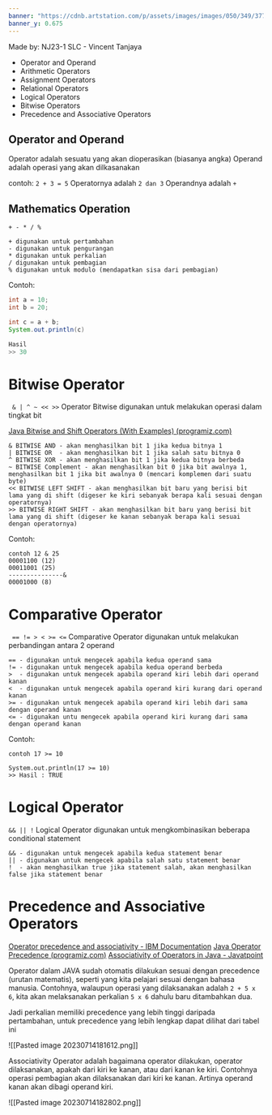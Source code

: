 ```yaml
---
banner: "https://cdnb.artstation.com/p/assets/images/images/050/349/377/large/ian-worrel-mystery-shack-ext.jpg?1654638662"
banner_y: 0.675
---
```

Made by: NJ23-1 SLC - Vincent Tanjaya
- Operator and Operand
- Arithmetic Operators
- Assignment Operators
- Relational Operators
- Logical Operators
- Bitwise Operators
- Precedence and Associative Operators

## Operator and Operand
Operator adalah sesuatu yang akan dioperasikan (biasanya angka)
Operand adalah operasi yang akan dilkasanakan

contoh: 
`2 + 3 = 5`
Operatornya adalah `2 dan 3`
Operandnya adalah `+`

## Mathematics Operation
` + - * / % `

``` 
+ digunakan untuk pertambahan
- digunakan untuk pengurangan
* digunakan untuk perkalian
/ digunakan untuk pembagian
% digunakan untuk modulo (mendapatkan sisa dari pembagian)
```

Contoh: 
``` java
int a = 10;
int b = 20;

int c = a + b;
System.out.println(c)

Hasil
>> 30
```

# Bitwise Operator
` & | ^ ~ << >>`
Operator Bitwise digunakan untuk melakukan operasi dalam tingkat bit

[Java Bitwise and Shift Operators (With Examples) (programiz.com)](https://www.programiz.com/java-programming/bitwise-operators)
```
& BITWISE AND - akan menghasilkan bit 1 jika kedua bitnya 1
| BITWISE OR  - akan menghasilkan bit 1 jika salah satu bitnya 0
^ BITWISE XOR - akan menghasilkan bit 1 jika kedua bitnya berbeda
~ BITWISE Complement - akan menghasilkan bit 0 jika bit awalnya 1, menghasilkan bit 1 jika bit awalnya 0 (mencari komplemen dari suatu byte)
<< BITWISE LEFT SHIFT - akan menghasilkan bit baru yang berisi bit lama yang di shift (digeser ke kiri sebanyak berapa kali sesuai dengan operatornya)
>> BITWISE RIGHT SHIFT - akan menghasilkan bit baru yang berisi bit lama yang di shift (digeser ke kanan sebanyak berapa kali sesuai dengan operatornya)
```

Contoh:
```
contoh 12 & 25
00001100 (12)
00011001 (25)
---------------&
00001000 (8)
```

# Comparative Operator
` == != > < >= <=`
Comparative Operator digunakan untuk melakukan perbandingan antara 2 operand

```
== - digunakan untuk mengecek apabila kedua operand sama 
!= - digunakan untuk mengecek apabila kedua operand berbeda
>  - digunakan untuk mengecek apabila operand kiri lebih dari operand kanan
<  - digunakan untuk mengecek apabila operand kiri kurang dari operand kanan
>= - digunakan untuk mengecek apabila operand kiri lebih dari sama dengan operand kanan
<= - digunakan untu mengecek apabila operand kiri kurang dari sama dengan operand kanan
```

Contoh:
```
contoh 17 >= 10 

System.out.println(17 >= 10) 
>> Hasil : TRUE
```

# Logical Operator
` && || ! `
Logical Operator digunakan untuk mengkombinasikan beberapa conditional statement

```
&& - digunakan untuk mengecek apabila kedua statement benar
|| - digunakan untuk mengecek apabila salah satu statement benar
!  - akan menghasilkan true jika statement salah, akan menghasilkan false jika statement benar
```


# Precedence and Associative Operators
[Operator precedence and associativity - IBM Documentation](https://www.ibm.com/docs/en/zos/2.4.0?topic=operators-operator-precedence-associativity)
[Java Operator Precedence (programiz.com)](https://www.programiz.com/java-programming/operator-precedence)
[Associativity of Operators in Java - Javatpoint](https://www.javatpoint.com/associativity-of-operators-in-java)

Operator dalam JAVA sudah otomatis dilakukan sesuai dengan precedence (urutan matematis), seperti yang kita pelajari sesuai dengan bahasa manusia. Contohnya, walaupun operasi yang dilaksanakan adalah
`2 + 5 x 6`, kita akan melaksanakan perkalian `5 x 6` dahulu baru ditambahkan dua.

Jadi perkalian memiliki precedence yang lebih tinggi daripada pertambahan, untuk precedence yang lebih lengkap dapat dilihat dari tabel ini

![[Pasted image 20230714181612.png]]


Associativity Operator adalah bagaimana operator dilakukan, operator dilaksanakan, apakah dari kiri ke kanan, atau dari kanan ke kiri. Contohnya operasi pembagian akan dilaksanakan dari kiri ke kanan. Artinya operand kanan akan dibagi operand kiri.

![[Pasted image 20230714182802.png]]

